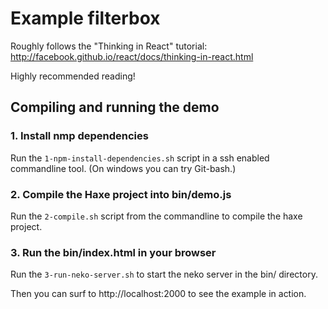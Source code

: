 # Example filterbox

Roughly follows the "Thinking in React" tutorial: http://facebook.github.io/react/docs/thinking-in-react.html
	
Highly recommended reading!



## Compiling and running the demo

### 1. Install nmp dependencies

Run the `1-npm-install-dependencies.sh` script in a ssh enabled commandline tool. (On windows you can try Git-bash.)

### 2. Compile the Haxe project into bin/demo.js

Run the `2-compile.sh` script from the commandline to compile the haxe project.

### 3. Run the bin/index.html in your browser

Run the `3-run-neko-server.sh` to start the neko server in the bin/ directory. 

Then you can surf to http://localhost:2000 to see the example in action.







